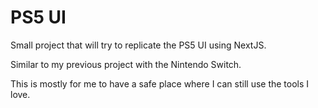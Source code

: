 # PS5 UI
Small project that will try to replicate the PS5 UI using NextJS.

Similar to my previous project with the Nintendo Switch.

This is mostly for me to have a safe place where I can still use the tools I love.
